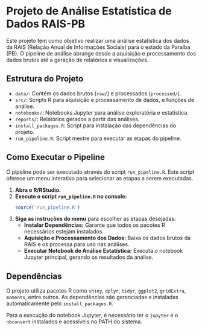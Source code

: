 # Projeto de Análise Estatística de Dados RAIS-PB

Este projeto tem como objetivo realizar uma análise estatística dos dados da RAIS (Relação Anual de Informações Sociais) para o estado da Paraíba (PB). O pipeline de análise abrange desde a aquisição e processamento dos dados brutos até a geração de relatórios e visualizações.

## Estrutura do Projeto

- `data/`: Contém os dados brutos (`raw/`) e processados (`processed/`).
- `src/`: Scripts R para aquisição e processamento de dados, e funções de análise.
- `notebooks/`: Notebooks Jupyter para análise exploratória e estatística.
- `reports/`: Relatórios gerados a partir das análises.
- `install_packages.R`: Script para instalação das dependências do projeto.
- `run_pipeline.R`: Script mestre para executar as etapas do pipeline.

## Como Executar o Pipeline

O pipeline pode ser executado através do script `run_pipeline.R`. Este script oferece um menu interativo para selecionar as etapas a serem executadas.

1.  **Abra o R/RStudio.**
2.  **Execute o script `run_pipeline.R` no console:**
    ```R
    source('run_pipeline.R')
    ```
3.  **Siga as instruções do menu** para escolher as etapas desejadas:
    *   **Instalar Dependências:** Garante que todos os pacotes R necessários estejam instalados.
    *   **Aquisição e Processamento dos Dados:** Baixa os dados brutos da RAIS e os processa para uso nas análises.
    *   **Executar Notebook de Análise Estatística:** Executa o notebook Jupyter principal, gerando os resultados da análise.

## Dependências

O projeto utiliza pacotes R como `shiny`, `dplyr`, `tidyr`, `ggplot2`, `gridExtra`, `moments`, entre outros. As dependências são gerenciadas e instaladas automaticamente pelo `install_packages.R`.

Para a execução do notebook Jupyter, é necessário ter o `jupyter` e o `nbconvert` instalados e acessíveis no PATH do sistema.